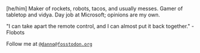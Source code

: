 <!--
**DanCrank/DanCrank** is a ✨ _special_ ✨ repository because its `README.md` (this file) appears on your GitHub profile.
-->

[he/him] Maker of rockets, robots, tacos, and usually messes. Gamer of tabletop and vidya. Day job at Microsoft; opinions are my own.

"I can take apart the remote control, and I can almost put it back together." -Flobots

Follow me at <a href="https://fosstodon.org/@danno" rel="nofollow me">`@danno@fosstodon.org`</a>
